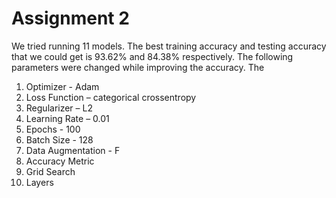 # Assignment 2
We tried running 11 models. The best training accuracy and testing accuracy that we could get is 93.62% and 84.38% respectively. The following parameters were changed while improving the accuracy. The 
1)	Optimizer - Adam
2)	Loss Function – categorical crossentropy
3)	Regularizer – L2	
4)	Learning Rate – 0.01
5)	Epochs - 100
6)	Batch Size - 128
7)	Data Augmentation - F
8)	Accuracy Metric
9)	Grid Search
10)	Layers
